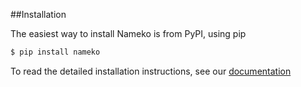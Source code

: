 ##Installation

The easiest way to install Nameko is from PyPI, using pip

```sh
$ pip install nameko
```

To read the detailed installation instructions, see our [documentation](http://docs.nameko.io)
